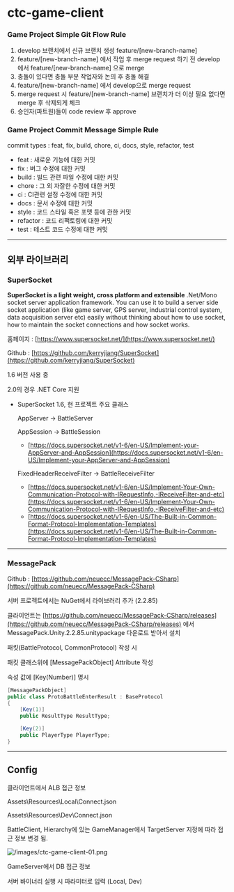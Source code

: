 # ctc-game-client

### Game Project Simple Git Flow Rule

1. develop 브랜치에서 신규 브랜치 생성 feature/[new-branch-name]
2. feature/[new-branch-name] 에서 작업 후 merge request 하기 전 develop 에서 feature/[new-branch-name] 으로 merge
3. 충돌이 있다면 충돌 부분 작업자와 논의 후 충돌 해결
4. feature/[new-branch-name] 에서 develop으로 merge request
5. merge request 시 feature/[new-branch-name] 브랜치가 더 이상 필요 없다면 merge 후 삭제되게 체크
6. 승인자(파트원)들이 code review 후 approve

### Game Project Commit Message Simple Rule

commit types : feat, fix, build, chore, ci, docs, style, refactor, test

* feat : 새로운 기능에 대한 커밋
* fix : 버그 수정에 대한 커밋
* build : 빌드 관련 파일 수정에 대한 커밋
* chore : 그 외 자잘한 수정에 대한 커밋
* ci : CI관련 설정 수정에 대한 커밋
* docs : 문서 수정에 대한 커밋
* style : 코드 스타일 혹은 포맷 등에 관한 커밋
* refactor :  코드 리팩토링에 대한 커밋
* test : 테스트 코드 수정에 대한 커밋


---

## 외부 라이브러리

### SuperSocket

**SuperSocket is a light weight, cross platform and extensible** .Net/Mono socket server application framework. You can use it to build a server side socket application (like game server, GPS server, industrial control system, data acquisition server etc) easily without thinking about how to use socket, how to maintain the socket connections and how socket works.

홈페이지 : [https://www.supersocket.net/](https://www.supersocket.net/)

Github :  [https://github.com/kerryjiang/SuperSocket](https://github.com/kerryjiang/SuperSocket)

1.6 버전 사용 중

2.0의 경우 .NET Core 지원

- SuperSocket 1.6, 현 프로젝트 주요 클래스

    AppServer → BattleServer

    AppSession → BattleSession

    - [https://docs.supersocket.net/v1-6/en-US/Implement-your-AppServer-and-AppSession](https://docs.supersocket.net/v1-6/en-US/Implement-your-AppServer-and-AppSession)

    FixedHeaderReceiveFilter → BattleReceiveFilter

    - [https://docs.supersocket.net/v1-6/en-US/Implement-Your-Own-Communication-Protocol-with-IRequestInfo,-IReceiveFilter-and-etc](https://docs.supersocket.net/v1-6/en-US/Implement-Your-Own-Communication-Protocol-with-IRequestInfo,-IReceiveFilter-and-etc)
    - [https://docs.supersocket.net/v1-6/en-US/The-Built-in-Common-Format-Protocol-Implementation-Templates](https://docs.supersocket.net/v1-6/en-US/The-Built-in-Common-Format-Protocol-Implementation-Templates)

---

### MessagePack

Github  : [https://github.com/neuecc/MessagePack-CSharp](https://github.com/neuecc/MessagePack-CSharp)

서버 프로젝트에서는 NuGet에서 라이브러리 추가 (2.2.85)

클라이언트는 [https://github.com/neuecc/MessagePack-CSharp/releases](https://github.com/neuecc/MessagePack-CSharp/releases) 에서 MessagePack.Unity.2.2.85.unitypackage 다운로드 받아서 설치

패킷(BattleProtocol, CommonProtocol) 작성 시

패킷 클래스위에 [MessagePackObject] Attribute 작성

속성 값에 [Key(Number)] 명시

```csharp
[MessagePackObject]
public class ProtoBattleEnterResult : BaseProtocol
{
    [Key(1)]
    public ResultType ResultType;

    [Key(2)]
    public PlayerType PlayerType;
}
```

---

## Config

클라이언트에서 ALB 접근 정보

Assets\Resources\Local\Connect.json

Assets\Resources\Dev\Connect.json

BattleClient, Hierarchy에 있는 GameManager에서 TargetServer 지정에 따라 접근 정보 변경 됨.

![/images/ctc-game-client-01.png](/images/ctc-game-client-01.png)

GameServer에서 DB 접근 정보

서버 바이너리 실행 시 파라미터로 입력 (Local, Dev)